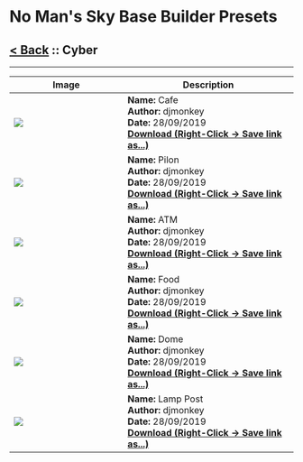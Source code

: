 # No Man's Sky Base Builder Presets  

## [< Back](https://charliebanks.github.io/nms-base-builder-presets/) :: Cyber

___


<table cellpadding="10">
<thead>
    <tr>
        <th>Image</th>
        <th>Description</th>
    </tr>
</thead>
<tbody>
    <tr>
            <td width="40%"><img src="https://raw.githubusercontent.com/charliebanks/nms-base-builder-presets/master/images/Cyber/djmonkey_Cafe.jpg"></td>
            <td valign="top" width="60%"><b>Name:</b> Cafe <br /> <b>Author:</b> djmonkey <br /><b>Date:</b> 28/09/2019 <br /> <b><a href="https://raw.githubusercontent.com/charliebanks/nms-base-builder-presets/master/Cyber/djmonkey_Cafe.json">Download (Right-Click -> Save link as...)</a></b></td>
        </tr><tr>
            <td width="40%"><img src="https://raw.githubusercontent.com/charliebanks/nms-base-builder-presets/master/images/Cyber/djmonkey_Pilon.jpg"></td>
            <td valign="top" width="60%"><b>Name:</b> Pilon <br /> <b>Author:</b> djmonkey <br /><b>Date:</b> 28/09/2019 <br /> <b><a href="https://raw.githubusercontent.com/charliebanks/nms-base-builder-presets/master/Cyber/djmonkey_Pilon.json">Download (Right-Click -> Save link as...)</a></b></td>
        </tr><tr>
            <td width="40%"><img src="https://raw.githubusercontent.com/charliebanks/nms-base-builder-presets/master/images/Cyber/djmonkey_ATM.jpg"></td>
            <td valign="top" width="60%"><b>Name:</b> ATM <br /> <b>Author:</b> djmonkey <br /><b>Date:</b> 28/09/2019 <br /> <b><a href="https://raw.githubusercontent.com/charliebanks/nms-base-builder-presets/master/Cyber/djmonkey_ATM.json">Download (Right-Click -> Save link as...)</a></b></td>
        </tr><tr>
            <td width="40%"><img src="https://raw.githubusercontent.com/charliebanks/nms-base-builder-presets/master/images/Cyber/djmonkey_Food.jpg"></td>
            <td valign="top" width="60%"><b>Name:</b> Food <br /> <b>Author:</b> djmonkey <br /><b>Date:</b> 28/09/2019 <br /> <b><a href="https://raw.githubusercontent.com/charliebanks/nms-base-builder-presets/master/Cyber/djmonkey_Food.json">Download (Right-Click -> Save link as...)</a></b></td>
        </tr><tr>
            <td width="40%"><img src="https://raw.githubusercontent.com/charliebanks/nms-base-builder-presets/master/images/Cyber/djmonkey_Dome.jpg"></td>
            <td valign="top" width="60%"><b>Name:</b> Dome <br /> <b>Author:</b> djmonkey <br /><b>Date:</b> 28/09/2019 <br /> <b><a href="https://raw.githubusercontent.com/charliebanks/nms-base-builder-presets/master/Cyber/djmonkey_Dome.json">Download (Right-Click -> Save link as...)</a></b></td>
        </tr><tr>
            <td width="40%"><img src="https://raw.githubusercontent.com/charliebanks/nms-base-builder-presets/master/images/Cyber/djmonkey_LampPost.jpg"></td>
            <td valign="top" width="60%"><b>Name:</b> Lamp Post <br /> <b>Author:</b> djmonkey <br /><b>Date:</b> 28/09/2019 <br /> <b><a href="https://raw.githubusercontent.com/charliebanks/nms-base-builder-presets/master/Cyber/djmonkey_LampPost.json">Download (Right-Click -> Save link as...)</a></b></td>
        </tr>
</tbody>
</table>
    